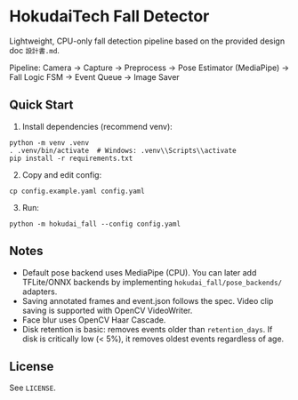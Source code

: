 # HokudaiTech Fall Detector

Lightweight, CPU-only fall detection pipeline based on the provided design doc `設計書.md`.

Pipeline: Camera → Capture → Preprocess → Pose Estimator (MediaPipe) → Fall Logic FSM → Event Queue → Image Saver

## Quick Start

1) Install dependencies (recommend venv):

```
python -m venv .venv
. .venv/bin/activate  # Windows: .venv\\Scripts\\activate
pip install -r requirements.txt
```

2) Copy and edit config:

```
cp config.example.yaml config.yaml
```

3) Run:

```
python -m hokudai_fall --config config.yaml
```

## Notes

- Default pose backend uses MediaPipe (CPU). You can later add TFLite/ONNX backends by implementing `hokudai_fall/pose_backends/` adapters.
- Saving annotated frames and event.json follows the spec. Video clip saving is supported with OpenCV VideoWriter.
- Face blur uses OpenCV Haar Cascade.
- Disk retention is basic: removes events older than `retention_days`. If disk is critically low (< 5%), it removes oldest events regardless of age.

## License

See `LICENSE`.

